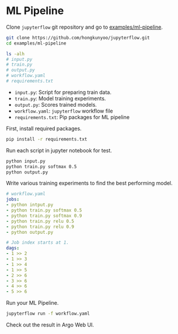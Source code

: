 # ML Pipeline

Clone `jupyterflow` git repository and go to [examples/ml-pipeline](https://github.com/hongkunyoo/jupyterflow/tree/main/examples/ml-pipeline).

```bash
git clone https://github.com/hongkunyoo/jupyterflow.git
cd examples/ml-pipeline

ls -alh
# input.py
# train.py
# output.py
# workflow.yaml
# requirements.txt
```

- `input.py`: Script for preparing train data.
- `train.py`: Model training experiments.
- `output.py`: Scores trained models.
- `workflow.yaml`: `jupyterflow` workflow file
- `requirements.txt`: Pip packages for ML pipeline

First, install required packages.

```bash
pip install -r requirements.txt
```

Run each script in jupyter notebook for test.

```bash
python input.py
python train.py softmax 0.5
python output.py
```

Write various training experiments to find the best performing model.

```yaml
# workflow.yaml
jobs:
- python intput.py 
- python train.py softmax 0.5
- python train.py softmax 0.9
- python train.py relu 0.5
- python train.py relu 0.9
- python output.py

# Job index starts at 1.
dags:
- 1 >> 2
- 1 >> 3
- 1 >> 4
- 1 >> 5
- 2 >> 6
- 3 >> 6
- 4 >> 6
- 5 >> 6
```

Run your ML Pipeline.

```bash
jupyterflow run -f workflow.yaml
```

Check out the result in Argo Web UI.
